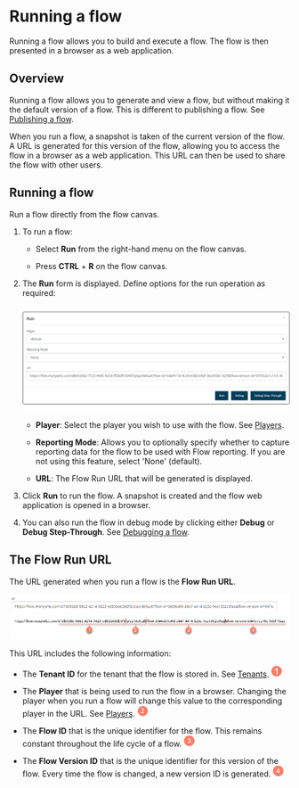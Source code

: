 # Running a flow

<head>
  <meta name="guidename" content="Flow"/>
  <meta name="context" content="GUID-5b0b848d-2528-4a14-b186-e393812b4664"/>
</head>


Running a flow allows you to build and execute a flow. The flow is then presented in a browser as a web application.

## Overview 

Running a flow allows you to generate and view a flow, but without making it the default version of a flow. This is different to publishing a flow. See [Publishing a flow](c-flo-Publishing_Flows_ace67655-6267-49a1-a1dd-2eb29ac6c585.md).

When you run a flow, a snapshot is taken of the current version of the flow. A URL is generated for this version of the flow, allowing you to access the flow in a browser as a web application. This URL can then be used to share the flow with other users.

## Running a flow 
Run a flow directly from the flow canvas.

1.  To run a flow:
    -   Select **Run** from the right-hand menu on the flow canvas.

    -   Press **CTRL** + **R** on the flow canvas.

2.  The **Run** form is displayed. Define options for the run operation as required:

    ![Run form](../Images/img-flo-Run_6a1c0420-42d5-4ebe-89cf-f5f0c66f4117.png)

    -   **Player**: Select the player you wish to use with the flow. See [ Players](c-flow-Players_931f82a8-0725-4dc3-b965-f606330dc5a6.md).

    -   **Reporting Mode**: Allows you to optionally specify whether to capture reporting data for the flow to be used with Flow reporting. If you are not using this feature, select 'None' \(default\).

    -   **URL**: The Flow Run URL that will be generated is displayed.
3.  Click **Run** to run the flow. A snapshot is created and the flow web application is opened in a browser.
4.  You can also run the flow in debug mode by clicking either **Debug** or **Debug Step-Through**. See [Debugging a flow](c-flo-Debugging_a82ae672-dd07-469f-b2a4-baa8180cb522.md).

## The Flow Run URL 

The URL generated when you run a flow is the **Flow Run URL**.

![The Flow Run URL](../Images/img-flo-Run_url_47477e6c-bbdc-4254-b6aa-3a9ecaaca15d.png)

This URL includes the following information:

-   The **Tenant ID** for the tenant that the flow is stored in. See [ Tenants](c-flo-Tenants_770f70ef-b441-4f1b-b565-2f87430e28f2.md). ![Step 1](../Images/img-flo-Step1_ed936f88-97de-4cc1-98ac-9f351a84a1bb.png)

-   The **Player** that is being used to run the flow in a browser. Changing the player when you run a flow will change this value to the corresponding player in the URL. See [ Players](c-flow-Players_931f82a8-0725-4dc3-b965-f606330dc5a6.md). ![Step 2](../Images/img-flo-Step2_c61b5577-5d61-4de6-9cfd-7eb5f4587ce0.png)

-   The **Flow ID** that is the unique identifier for the flow. This remains constant throughout the life cycle of a flow. ![Step 3](../Images/img-flo-Step3_80c92964-4950-401a-b366-9af635fc20e7.png)

-   The **Flow Version ID** that is the unique identifier for this version of the flow. Every time the flow is changed, a new version ID is generated. ![Step 4](../Images/img-flo-Step4_a9fc9306-20bb-4f06-b6c7-616c9df561cb.png)